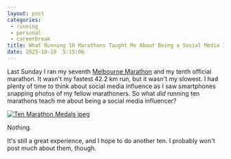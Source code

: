 ```yaml
---
layout: post
categories: 
 - running
 - personal
 - careerbreak
title: What Running 10 Marathons Taught Me About Being a Social Media Influencer
date: 2025-10-19  5:15:06
---
```


Last Sunday I ran my seventh [Melbourne Marathon] and my tenth official marathon. It wasn't my fastest 42.2 km run, but it wasn't my slowest. I had plenty of time to think about social media influence as I saw smartphones snapping photos of my fellow marathoners. So what _did_ running ten marathons teach me about being a social media influencer?

[![Ten Marathon Medals jpeg]][Ten Marathon Medals]

Nothing.

It's still a great experience, and I hope to do another ten. I probably won't post much about them, though.

<!-- Links -->

[Melbourne Marathon]: https://melbournemarathon.com.au/
[Ten Marathon Medals]: https://www.flickr.com/photos/johnsyweb/54864391523/in/dateposted/
[Ten Marathon Medals jpeg]: https://live.staticflickr.com/65535/54864391523_221b0440ff.jpg "Ten Marathon Medals"